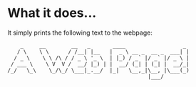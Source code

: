 # What it does...
It simply prints the following text to the webpage:
```
    _     __        __   _       ____                  _ 
   / \    \ \      / /__| |__   |  _ \ __ _  __ _  ___| |
  / _ \    \ \ /\ / / _ \ '_ \  | |_) / _` |/ _` |/ _ \ |
 / ___ \    \ V  V /  __/ |_) | |  __/ (_| | (_| |  __/_|
/_/   \_\    \_/\_/ \___|_.__/  |_|   \__,_|\__, |\___(_)
                                            |___/
```

